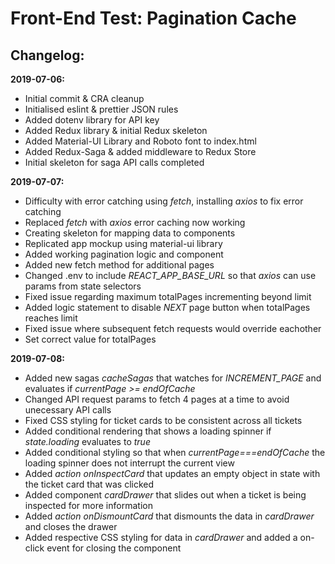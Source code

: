 Front-End Test: Pagination Cache
================================

Changelog:
----------
__2019-07-06:__
- Initial commit & CRA cleanup
- Initialised eslint & prettier JSON rules
- Added dotenv library for API key
- Added Redux library & initial Redux skeleton
- Added Material-UI Library and Roboto font to index.html
- Added Redux-Saga & added middleware to Redux Store
- Initial skeleton for saga API calls completed

__2019-07-07:__
- Difficulty with error catching using *fetch*, installing *axios* to fix error catching
- Replaced *fetch* with *axios* error caching now working
- Creating skeleton for mapping data to components
- Replicated app mockup using material-ui library
- Added working pagination logic and component
- Added new fetch method for additional pages
- Changed .env to include *REACT_APP_BASE_URL* so that *axios* can use params from state selectors
- Fixed issue regarding maximum totalPages incrementing beyond limit
- Added logic statement to disable *NEXT* page button when totalPages reaches limit
- Fixed issue where subsequent fetch requests would override eachother
- Set correct value for totalPages

**2019-07-08:**
- Added new sagas *cacheSagas* that watches for *INCREMENT_PAGE* and evaluates if *currentPage >= endOfCache*
- Changed API request params to fetch 4 pages at a time to avoid unecessary API calls
- Fixed CSS styling for ticket cards to be consistent across all tickets
- Added conditional rendering that shows a loading spinner if *state.loading* evaluates to *true*
- Added conditional styling so that when *currentPage===endOfCache* the loading spinner does not interrupt the current view
- Added *action onInspectCard* that updates an empty object in state with the ticket card that was clicked
- Added component *cardDrawer* that slides out when a ticket is being inspected for more information
- Added *action onDismountCard* that dismounts the data in *cardDrawer* and closes the drawer
- Added respective CSS styling for data in *cardDrawer* and added a on-click event for closing the component
